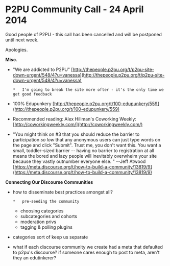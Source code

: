 # P2PU Community Call - 24 April 2014

Good people of P2PU  - this call has been cancelled and will be postponed until next week. 

Apologies. 

**Misc.**

*   "We are addicted to P2PU" [](http://thepeople.p2pu.org/t/p2pu-site-down-urgent/548/4?u=vanessa)[http://thepeople.p2pu.org/t/p2pu-site-down-urgent/548/4?u=vanessa](http://thepeople.p2pu.org/t/p2pu-site-down-urgent/548/4?u=vanessa)

        *   I'm going to break the site more ofter - it's the only time we get good feedback

*   100% Edupunkery [](http://thepeople.p2pu.org/t/100-edupunkery/559)[http://thepeople.p2pu.org/t/100-edupunkery/559](http://thepeople.p2pu.org/t/100-edupunkery/559)
*   Recommended reading: Alex Hillman's Coworking Weekly: [](http://coworkingweekly.com/)[http://coworkingweekly.com/](http://coworkingweekly.com/)
*   "You might think on #3 that you should reduce the barrier to participation _so low_ that any anonymous users can just type words on the page and click "Submit". Trust me, you don't want this. You want a small, toddler-sized barrier -- having no barrier to registration at all means the bored and lazy people will inevitably overwhelm your site because they vastly outnumber everyone else. " --Jeff Atwood [](https://meta.discourse.org/t/how-to-build-a-community/13819/9)[https://meta.discourse.org/t/how-to-build-a-community/13819/9](https://meta.discourse.org/t/how-to-build-a-community/13819/9)

**Connecting Our Discourse Communities**

*   how to disseminate best practices amongst all?

        *   pre-seeding the community
    *   choosing categories
    *   subcategories and cohorts
    *   moderation privs
    *   tagging & polling plugins

*   categories sort of keep us separate
*   what if each discourse community we create had a meta that defaulted to p2pu's discourse? if someone cares enough to post to meta, aren't they an edutinkerer?